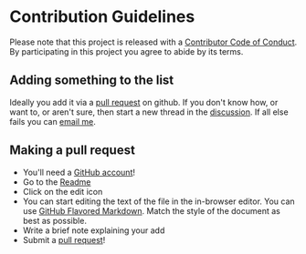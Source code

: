 # Contribution Guidelines

Please note that this project is released with a [Contributor Code of Conduct](code-of-conduct.md). By participating in this project you agree to abide by its terms.

## Adding something to the list

Ideally you add it via a [pull request](#making-a-pull-request) on github. If you don't know how, or want to, or aren't sure, then start a new thread in the [discussion](https://github.com/alexjj/awesome-drummer/discussions/new?category=new-items). If all else fails you can [email me](alexjj@gmail.com).

## Making a pull request

* You'll need a [GitHub account](https://github.com/join)!
* Go to the [Readme](https://github.com/alexjj/awesome-drummer/blob/main/README.md)
* Click on the edit icon
* You can start editing the text of the file in the in-browser editor. You can use [GitHub Flavored Markdown](https://help.github.com/articles/github-flavored-markdown/). Match the style of the document as best as possible.
* Write a brief note explaining your add
* Submit a [pull request](https://help.github.com/articles/using-pull-requests/)!

